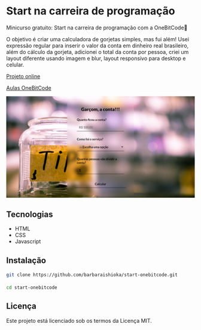 # Start na carreira de programação

Minicurso gratuito: Start na carreira de programação com a OneBitCode🤘

O objetivo é criar uma calculadora de gorjetas simples, mas fui além!
Usei expressão regular para inserir o valor da conta em dinheiro real brasileiro, além do cálculo da gorjeta, adicionei o total da conta por pessoa, criei um layout diferente usando imagem e blur, layout responsivo para desktop e celular.

[Projeto online](https://barbaraishioka.github.io/start-onebitcode)

[Aulas OneBitCode](https://start.onebitcode.com/)

![Imagem do Projeto](./.github/preview.png)

## Tecnologias

- HTML
- CSS
- Javascript

## Instalação

```bash
git clone https://github.com/barbaraishioka/start-onebitcode.git

cd start-onebitcode
```

## Licença

Este projeto está licenciado sob os termos da Licença MIT.
